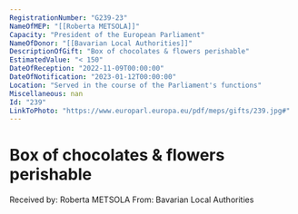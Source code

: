 ```yaml
---
RegistrationNumber: "G239-23"
NameOfMEP: "[[Roberta METSOLA]]"
Capacity: "President of the European Parliament"
NameOfDonor: "[[Bavarian Local Authorities]]"
DescriptionOfGift: "Box of chocolates & flowers perishable"
EstimatedValue: "< 150"
DateOfReception: "2022-11-09T00:00:00"
DateOfNotification: "2023-01-12T00:00:00"
Location: "Served in the course of the Parliament's functions"
Miscellaneous: nan
Id: "239"
LinkToPhoto: "https://www.europarl.europa.eu/pdf/meps/gifts/239.jpg#"
---
```


# Box of chocolates & flowers perishable

Received by: Roberta METSOLA
From: Bavarian Local Authorities
